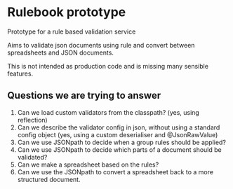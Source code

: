 # Rulebook prototype

Prototype for a rule based validation service

Aims to validate json documents using rule and convert between spreadsheets and JSON documents.

This is not intended as production code and is missing many sensible features.

## Questions we are trying to answer

1. Can we load custom validators from the classpath? (yes, using reflection)
1. Can we describe the validator config in json, without using a standard config object (yes, using a custom deserialiser and @JsonRawValue)
1. Can we use JSONpath to decide when a group rules should be applied?
1. Can we use JSONpath to decide which parts of a document should be validated?
1. Can we make a spreadsheet based on the rules?
1. Can we use the JSONpath to convert a spreadsheet back to a more structured document. 
